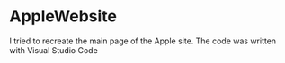 # AppleWebsite

I tried to recreate the main page of the Apple site.
The code was written with Visual Studio Code

